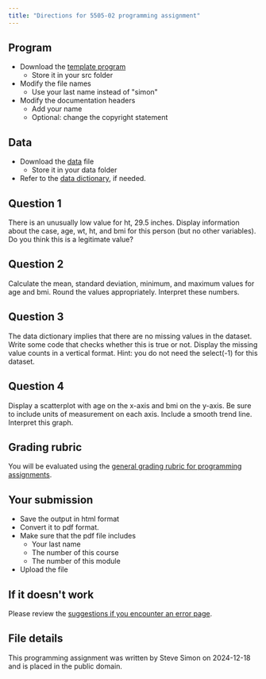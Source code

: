 ```yaml
---
title: "Directions for 5505-02 programming assignment"
---
```


## Program

-   Download the [template program][refp1]
    -   Store it in your src folder
-   Modify the file names
    -   Use your last name instead of "simon"
-   Modify the documentation headers
    -   Add your name
    -   Optional: change the copyright statement
    
[refp1]: https://github.com/pmean/classes/blob/master/introduction-to-r/01/src/simon-5505-02-template.qmd

## Data

-   Download the [data][refp2] file
    -   Store it in your data folder
-   Refer to the [data dictionary][refp3], if needed.

[refp2]: https://github.com/pmean/data/blob/main/files/fat.csv
[refp3]: https://github.com/pmean/data/blob/main/files/fat.yaml
    
## Question 1

There is an unusually low value for ht, 29.5 inches. Display information about the case, age, wt, ht, and bmi for this person (but no other variables). Do you think this is a legitimate value?

## Question 2

Calculate the mean, standard deviation, minimum, and maximum values for age and bmi. Round the values appropriately. Interpret these numbers.

## Question 3

The data dictionary implies that there are no missing values in the dataset. Write some code that checks whether this is true or not. Display the missing value counts in a vertical format. Hint: you do not need the select(-1) for this dataset.

## Question 4

Display a scatterplot with age on the x-axis and bmi on the y-axis. Be sure to include units of measurement on each axis. Include a smooth trend line. Interpret this graph.

## Grading rubric

You will be evaluated using the [general grading rubric for programming assignments][refp4].

[refp4]: https://github.com/pmean/classes/blob/master/general/general-grading-rubric.md

## Your submission

-   Save the output in html format
-   Convert it to pdf format.
-   Make sure that the pdf file includes
    -   Your last name
    -   The number of this course
    -   The number of this module
-   Upload the file

## If it doesn't work

Please review the [suggestions if you encounter an error page][refp5].

[refp5]: https://github.com/pmean/classes/blob/master/general/suggestions-if-you-encounter-an-error.md

## File details

This programming assignment was written by Steve Simon on 2024-12-18 and is placed in the public domain.
